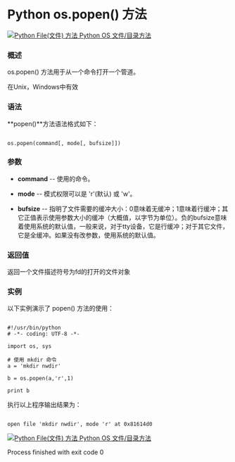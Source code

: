 Python os.popen() 方法
====================

 [![Python File(文件) 方法](../images/up.gif)
 Python OS 文件/目录方法](os-file-methods.html)


  ### 概述

 os.popen() 方法用于从一个命令打开一个管道。

 在Unix，Windows中有效

 ### 语法

 **popen()**方法语法格式如下：

 
```

os.popen(command[, mode[, bufsize]])

```

 ### 参数

  * **command** -- 使用的命令。


*  **mode** -- 模式权限可以是 'r'(默认) 或 'w'。


*  **bufsize** -- 指明了文件需要的缓冲大小：0意味着无缓冲；1意味着行缓冲；其它正值表示使用参数大小的缓冲（大概值，以字节为单位）。负的bufsize意味着使用系统的默认值，一般来说，对于tty设备，它是行缓冲；对于其它文件，它是全缓冲。如果没有改参数，使用系统的默认值。


  ### 返回值

 返回一个文件描述符号为fd的打开的文件对象 

 ### 实例

 以下实例演示了 popen() 方法的使用：

 
```

#!/usr/bin/python
# -*- coding: UTF-8 -*-

import os, sys

# 使用 mkdir 命令
a = 'mkdir nwdir'

b = os.popen(a,'r',1)

print b

```

 执行以上程序输出结果为：

 
```

open file 'mkdir nwdir', mode 'r' at 0x81614d0

```

 [![Python File(文件) 方法](../images/up.gif)
 Python OS 文件/目录方法](os-file-methods.html)

Process finished with exit code 0
